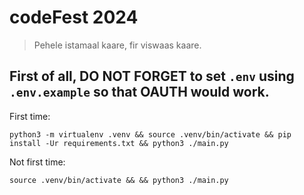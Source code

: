# codeFest 2024

> Pehele istamaal kaare, fir viswaas kaare.

## First of all, DO NOT FORGET to set `.env` using `.env.example` so that OAUTH would work.

First time:

```
python3 -m virtualenv .venv && source .venv/bin/activate && pip install -Ur requirements.txt && python3 ./main.py
```

Not first time:

```
source .venv/bin/activate && && python3 ./main.py
```

